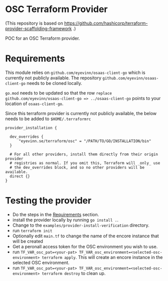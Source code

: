 # OSC Terraform Provider
(This repository is based on https://github.com/hashicorp/terraform-provider-scaffolding-framework .)

POC for an OSC Terraform provider.

# Requirements

This module relies on `github.com/eyevinn/osaas-client-go` which is currently not publicly available. The repository
`github.com/eyevinn/osaas-client-go` needs to be cloned locally.

`go.mod` needs to be updated so that the row `replace github.com/eyevinn/osaas-client-go => ../osaas-client-go` points
to your location of `osaas-client-go`.


Since this terraform provider is currently not publicly available, the below needs to be added to `$HOME/.terraformrc`

```
provider_installation {

  dev_overrides {
      "eyevinn.se/terraform/osc" = "/PATH/TO/GO/INSTALLATION/bin"
  }

  # For all other providers, install them directly from their origin provider
  # registries as normal. If you omit this, Terraform will _only_ use
  # the dev_overrides block, and so no other providers will be available.
  direct {}
}

```


# Testing the provider

* Do the steps in the [Requirements](#requirements) section.
* install the provider locally by running `go install .`.
* Change to the `examples/provider-install-verification` directory.
* run `terraform init`
* Optionally edit `main.tf` to change the name of the encore instance that will be created
* Get a peronall access token for the OSC environment you wish to use.
* run `TF_VAR_osc_pat=<your-pat> TF_VAR_osc_environment=<selected-osc-environment> terraform apply`. This will create an encore instance in the selected OSC environment.
* run `TF_VAR_osc_pat=<your-pat> TF_VAR_osc_environment=<selected-osc-environment> terraform destroy` to clean up.
